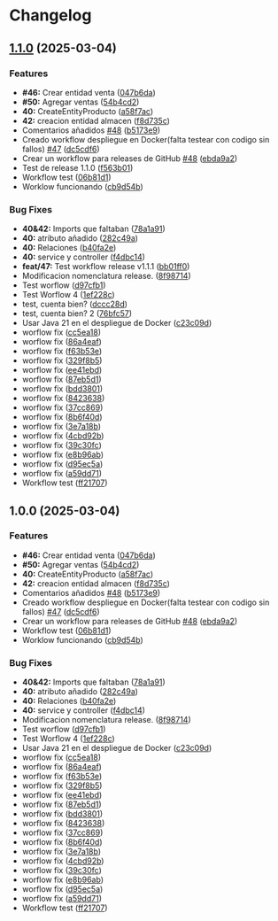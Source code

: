 # Changelog

## [1.1.0](https://github.com/julsolalf/ISPP-G2/compare/v1.0.0...v1.1.0) (2025-03-04)


### Features

* **#46:** Crear entidad venta ([047b6da](https://github.com/julsolalf/ISPP-G2/commit/047b6da43f8b0846b699003718fc6c225190c136))
* **#50:** Agregar ventas ([54b4cd2](https://github.com/julsolalf/ISPP-G2/commit/54b4cd2845bee5d7919201606b722d897dc3a2dd))
* **40:** CreateEntityProducto ([a58f7ac](https://github.com/julsolalf/ISPP-G2/commit/a58f7ac395c255edefad400154b5c31165c43de5))
* **42:** creacion entidad almacen ([f8d735c](https://github.com/julsolalf/ISPP-G2/commit/f8d735c210b3267ba197f4496f6c9e686dbc426c))
* Comentarios añadidos [#48](https://github.com/julsolalf/ISPP-G2/issues/48) ([b5173e9](https://github.com/julsolalf/ISPP-G2/commit/b5173e97afbd4ce285a5a9ad84f1dcd3608e2c63))
* Creado workflow despliegue en Docker(falta testear con codigo sin fallos) [#47](https://github.com/julsolalf/ISPP-G2/issues/47) ([dc5cdf6](https://github.com/julsolalf/ISPP-G2/commit/dc5cdf6847e373c1008611b3281d114235d4ee7d))
* Crear un workflow para releases de GitHub [#48](https://github.com/julsolalf/ISPP-G2/issues/48) ([ebda9a2](https://github.com/julsolalf/ISPP-G2/commit/ebda9a248b75c42f037ead706a9e944e754629f6))
* Test de release 1.1.0 ([f563b01](https://github.com/julsolalf/ISPP-G2/commit/f563b01691567b1ff19cd8f8c2c82d4435b54c19))
* Workflow test ([06b81d1](https://github.com/julsolalf/ISPP-G2/commit/06b81d14760ad4f6b1307ac6a2441febb53a7aee))
* Worklow funcionando ([cb9d54b](https://github.com/julsolalf/ISPP-G2/commit/cb9d54b804e6cc69c6a5374a8ce244200e1fb7ec))


### Bug Fixes

* **40&42:** Imports que faltaban ([78a1a91](https://github.com/julsolalf/ISPP-G2/commit/78a1a91d2e707797067731dd2e373c1c8ea25d77))
* **40:** atributo añadido ([282c49a](https://github.com/julsolalf/ISPP-G2/commit/282c49ab2a1226bf3111b0de023f9f40505a01d4))
* **40:** Relaciones ([b40fa2e](https://github.com/julsolalf/ISPP-G2/commit/b40fa2ecc27ad0d5dd7d7791dcf64f51c40e7b25))
* **40:** service y controller ([f4dbc14](https://github.com/julsolalf/ISPP-G2/commit/f4dbc141a8cf47e71e404ed4b64c8094ddc87ca8))
* **feat/47:** Test workflow release v1.1.1 ([bb01ff0](https://github.com/julsolalf/ISPP-G2/commit/bb01ff08cd49d2094f696e099b1089f2aea031b4))
* Modificacion nomenclatura release. ([8f98714](https://github.com/julsolalf/ISPP-G2/commit/8f987145fe78ac18308bf5e1f8885b059d62b85f))
* Test worflow ([d97cfb1](https://github.com/julsolalf/ISPP-G2/commit/d97cfb1e05af4332f336815d869f147e60048ee7))
* Test Worflow 4 ([1ef228c](https://github.com/julsolalf/ISPP-G2/commit/1ef228cd03c5d0e505c46df4d4b98dfcd866a542))
* test, cuenta bien? ([dccc28d](https://github.com/julsolalf/ISPP-G2/commit/dccc28d722c28e616cce759ba3fbdeeb2f000470))
* test, cuenta bien? 2 ([76bfc57](https://github.com/julsolalf/ISPP-G2/commit/76bfc5712256495a7b55882caee57a423ed405f4))
* Usar Java 21 en el despliegue de Docker ([c23c09d](https://github.com/julsolalf/ISPP-G2/commit/c23c09d44afaf2ee348c612b11549e7c1d591b32))
* worflow fix ([cc5ea18](https://github.com/julsolalf/ISPP-G2/commit/cc5ea18be2c109f2e0c84b041501dbf5d1c3e02f))
* worflow fix ([86a4eaf](https://github.com/julsolalf/ISPP-G2/commit/86a4eaf0d8ddeb41542db380d580f4005cc71dca))
* worflow fix ([f63b53e](https://github.com/julsolalf/ISPP-G2/commit/f63b53e5a35906ba12fb9aee8d02c5383a09f770))
* worflow fix ([329f8b5](https://github.com/julsolalf/ISPP-G2/commit/329f8b502e1204290f468b5756602779ba734d99))
* worflow fix ([ee41ebd](https://github.com/julsolalf/ISPP-G2/commit/ee41ebde04cec03792c9ccd042f522aeff3e4bc7))
* worflow fix ([87eb5d1](https://github.com/julsolalf/ISPP-G2/commit/87eb5d101e803ac05f2f5a1b784d799fb170dea2))
* worflow fix ([bdd3801](https://github.com/julsolalf/ISPP-G2/commit/bdd3801f31f04934491cd26f94e49a7e9e481b2b))
* worflow fix ([8423638](https://github.com/julsolalf/ISPP-G2/commit/8423638575d0591584f4c58d658497361e21a048))
* worflow fix ([37cc869](https://github.com/julsolalf/ISPP-G2/commit/37cc8693ed2ae220f75998866464f143ff25b523))
* worflow fix ([8b6f40d](https://github.com/julsolalf/ISPP-G2/commit/8b6f40d832d945a23220c7f92d6929c82622018f))
* worflow fix ([3e7a18b](https://github.com/julsolalf/ISPP-G2/commit/3e7a18b61faab4556c950a4ff174d995e3a2b424))
* worflow fix ([4cbd92b](https://github.com/julsolalf/ISPP-G2/commit/4cbd92b457016cad6763e0b02689c6cf279377ce))
* worflow fix ([39c30fc](https://github.com/julsolalf/ISPP-G2/commit/39c30fc196f86851bdb1f57074c8d32906f763dc))
* worflow fix ([e8b96ab](https://github.com/julsolalf/ISPP-G2/commit/e8b96ab11a3d6bcf454835e9d21bf77efcfed220))
* worflow fix ([d95ec5a](https://github.com/julsolalf/ISPP-G2/commit/d95ec5ab6173438dbd7afe78b0aa09f5e1266b07))
* worflow fix ([a59dd71](https://github.com/julsolalf/ISPP-G2/commit/a59dd718cde0d00beaf451f9f2b97d4db09ed79a))
* Workflow test ([ff21707](https://github.com/julsolalf/ISPP-G2/commit/ff2170772c3b5b0152eb8a0185027ee6296fc83d))

## 1.0.0 (2025-03-04)


### Features

* **#46:** Crear entidad venta ([047b6da](https://github.com/julsolalf/ISPP-G2/commit/047b6da43f8b0846b699003718fc6c225190c136))
* **#50:** Agregar ventas ([54b4cd2](https://github.com/julsolalf/ISPP-G2/commit/54b4cd2845bee5d7919201606b722d897dc3a2dd))
* **40:** CreateEntityProducto ([a58f7ac](https://github.com/julsolalf/ISPP-G2/commit/a58f7ac395c255edefad400154b5c31165c43de5))
* **42:** creacion entidad almacen ([f8d735c](https://github.com/julsolalf/ISPP-G2/commit/f8d735c210b3267ba197f4496f6c9e686dbc426c))
* Comentarios añadidos [#48](https://github.com/julsolalf/ISPP-G2/issues/48) ([b5173e9](https://github.com/julsolalf/ISPP-G2/commit/b5173e97afbd4ce285a5a9ad84f1dcd3608e2c63))
* Creado workflow despliegue en Docker(falta testear con codigo sin fallos) [#47](https://github.com/julsolalf/ISPP-G2/issues/47) ([dc5cdf6](https://github.com/julsolalf/ISPP-G2/commit/dc5cdf6847e373c1008611b3281d114235d4ee7d))
* Crear un workflow para releases de GitHub [#48](https://github.com/julsolalf/ISPP-G2/issues/48) ([ebda9a2](https://github.com/julsolalf/ISPP-G2/commit/ebda9a248b75c42f037ead706a9e944e754629f6))
* Workflow test ([06b81d1](https://github.com/julsolalf/ISPP-G2/commit/06b81d14760ad4f6b1307ac6a2441febb53a7aee))
* Worklow funcionando ([cb9d54b](https://github.com/julsolalf/ISPP-G2/commit/cb9d54b804e6cc69c6a5374a8ce244200e1fb7ec))


### Bug Fixes

* **40&42:** Imports que faltaban ([78a1a91](https://github.com/julsolalf/ISPP-G2/commit/78a1a91d2e707797067731dd2e373c1c8ea25d77))
* **40:** atributo añadido ([282c49a](https://github.com/julsolalf/ISPP-G2/commit/282c49ab2a1226bf3111b0de023f9f40505a01d4))
* **40:** Relaciones ([b40fa2e](https://github.com/julsolalf/ISPP-G2/commit/b40fa2ecc27ad0d5dd7d7791dcf64f51c40e7b25))
* **40:** service y controller ([f4dbc14](https://github.com/julsolalf/ISPP-G2/commit/f4dbc141a8cf47e71e404ed4b64c8094ddc87ca8))
* Modificacion nomenclatura release. ([8f98714](https://github.com/julsolalf/ISPP-G2/commit/8f987145fe78ac18308bf5e1f8885b059d62b85f))
* Test worflow ([d97cfb1](https://github.com/julsolalf/ISPP-G2/commit/d97cfb1e05af4332f336815d869f147e60048ee7))
* Test Worflow 4 ([1ef228c](https://github.com/julsolalf/ISPP-G2/commit/1ef228cd03c5d0e505c46df4d4b98dfcd866a542))
* Usar Java 21 en el despliegue de Docker ([c23c09d](https://github.com/julsolalf/ISPP-G2/commit/c23c09d44afaf2ee348c612b11549e7c1d591b32))
* worflow fix ([cc5ea18](https://github.com/julsolalf/ISPP-G2/commit/cc5ea18be2c109f2e0c84b041501dbf5d1c3e02f))
* worflow fix ([86a4eaf](https://github.com/julsolalf/ISPP-G2/commit/86a4eaf0d8ddeb41542db380d580f4005cc71dca))
* worflow fix ([f63b53e](https://github.com/julsolalf/ISPP-G2/commit/f63b53e5a35906ba12fb9aee8d02c5383a09f770))
* worflow fix ([329f8b5](https://github.com/julsolalf/ISPP-G2/commit/329f8b502e1204290f468b5756602779ba734d99))
* worflow fix ([ee41ebd](https://github.com/julsolalf/ISPP-G2/commit/ee41ebde04cec03792c9ccd042f522aeff3e4bc7))
* worflow fix ([87eb5d1](https://github.com/julsolalf/ISPP-G2/commit/87eb5d101e803ac05f2f5a1b784d799fb170dea2))
* worflow fix ([bdd3801](https://github.com/julsolalf/ISPP-G2/commit/bdd3801f31f04934491cd26f94e49a7e9e481b2b))
* worflow fix ([8423638](https://github.com/julsolalf/ISPP-G2/commit/8423638575d0591584f4c58d658497361e21a048))
* worflow fix ([37cc869](https://github.com/julsolalf/ISPP-G2/commit/37cc8693ed2ae220f75998866464f143ff25b523))
* worflow fix ([8b6f40d](https://github.com/julsolalf/ISPP-G2/commit/8b6f40d832d945a23220c7f92d6929c82622018f))
* worflow fix ([3e7a18b](https://github.com/julsolalf/ISPP-G2/commit/3e7a18b61faab4556c950a4ff174d995e3a2b424))
* worflow fix ([4cbd92b](https://github.com/julsolalf/ISPP-G2/commit/4cbd92b457016cad6763e0b02689c6cf279377ce))
* worflow fix ([39c30fc](https://github.com/julsolalf/ISPP-G2/commit/39c30fc196f86851bdb1f57074c8d32906f763dc))
* worflow fix ([e8b96ab](https://github.com/julsolalf/ISPP-G2/commit/e8b96ab11a3d6bcf454835e9d21bf77efcfed220))
* worflow fix ([d95ec5a](https://github.com/julsolalf/ISPP-G2/commit/d95ec5ab6173438dbd7afe78b0aa09f5e1266b07))
* worflow fix ([a59dd71](https://github.com/julsolalf/ISPP-G2/commit/a59dd718cde0d00beaf451f9f2b97d4db09ed79a))
* Workflow test ([ff21707](https://github.com/julsolalf/ISPP-G2/commit/ff2170772c3b5b0152eb8a0185027ee6296fc83d))
